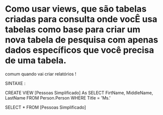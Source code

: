 # Como usar views, que são tabelas criadas para consulta onde vocÊ usa tabelas como base para criar um nova tabela de pesquisa com apenas dados específicos que você precisa de uma tabela. 

comum quando vai criar relatórios !
 

 SINTAXE : 

CREATE VIEW [Pessoas Simplificado] As
SELECT FirtName, MiddleName, LastName
FROM Person.Person 
WHERE Title = 'Ms.'

SELECT * FROM [Pessoas Simplificado]
